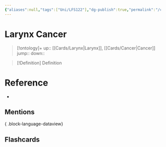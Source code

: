 ```yaml
---
{"aliases":null,"tags":["Uni/LFS122"],"dg-publish":true,"permalink":"/cards/larynx-cancer/","dgPassFrontmatter":true}
---
```


# Larynx Cancer

> [!ontology]+
> up:: [[Cards/Larynx\|Larynx]], [[Cards/Cancer\|Cancer]]
> jump:: 
> down:: 

> [!Definition] Definition
> 

# Reference
- 

## Mentions

{ .block-language-dataview}

## Flashcards
